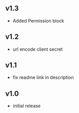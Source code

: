 v1.3
----
- Added Permission block

v1.2
----
- url encode client secret

v1.1
----
- fix readme link in description

v1.0
----
- initial release
